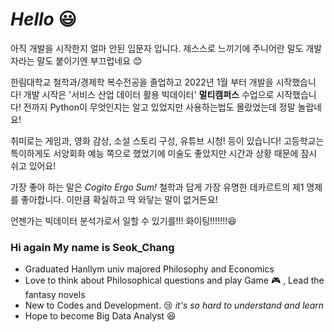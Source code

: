 # ***Hello*** :smiley:

아직 개발을 시작한지 얼마 안된 입문자 입니다.
제스스로 느끼기에 주니어란 말도 개발자라는 말도 붙이기엔 부끄럽네요 :blush:

한림대학교 철학과/경제학 복수전공을 졸업하고 2022년 1월 부터 개발을 시작했습니다!
개발 시작은 '서비스 산업 데이터 활용 빅데이터' **멀티캠퍼스** 수업으로 시작했습니다!
전까지 Python이 무엇인지는 알고 있었지만 사용하는법도 몰랐었는데 정말 놀랍네요!

취미로는 게임과, 영화 감상, 소설 스토리 구성, 유튜브 시청! 등이 있습니다!
고등학교는 특이하게도 서양회화 예능 쪽으로 했었기에 미술도 좋았지만 시간과 상황 때문에 잠시 쉬고 있어요!

가장 좋아 하는 말은 *Cogito Ergo Sum!*
철학과 답게 가장 유명한 데카르트의 제1 명제를 좋아합니다. 이만큼 확실하고 딱 와닿는 말이 없거든요!

언젠가는 빅데이터 분석가로서 일할 수 있기를!!! 화이팅!!!!!!!:laughing:

### Hi again My name is Seok_Chang

* Graduated Hanllym univ majored Philosophy and Economics
* Love to think about Philosophical questions and play Game :video_game: , Lead the fantasy novels
* New to Codes and Development. :cry:  *it's so hard to understand and learn*
* Hope to become Big Data Analyst :laughing: 

